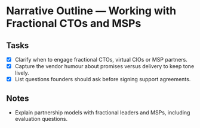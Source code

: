 # Narrative Outline — Working with Fractional CTOs and MSPs

## Tasks
- [x] Clarify when to engage fractional CTOs, virtual CIOs or MSP partners.
- [x] Capture the vendor humour about promises versus delivery to keep tone lively.
- [x] List questions founders should ask before signing support agreements.

## Notes
- Explain partnership models with fractional leaders and MSPs, including evaluation questions.
